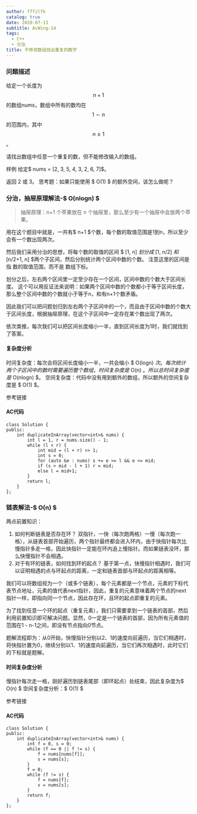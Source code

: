 ```yaml
---
author: fffzlfk
catalog: true
date: 2020-07-13
subtitle: AcWing-14
tags:
  - C++
  - 分治
title: 不修改数组找出重复的数字
---
```



<link rel="stylesheet"
      href="https://cdn.jsdelivr.net/gh/highlightjs/cdn-release@10.1.1/build/styles/googlecode.min.css">
<script src="//cdn.jsdelivr.net/gh/highlightjs/cdn-release@10.0.0/build/highlight.min.js"></script>

<script>hljs.initHighlightingOnLoad();</script>
<head>
    <script src="https://cdn.mathjax.org/mathjax/latest/MathJax.js?config=TeX-AMS-MML_HTMLorMML" type="text/javascript"></script>
    <script type="text/x-mathjax-config">
        MathJax.Hub.Config({
            tex2jax: {
            skipTags: ['script', 'noscript', 'style', 'textarea', 'pre'],
            inlineMath: [['$','$']]
            }
        });
    </script>
</head>

### 问题描述
给定一个长度为$$ n+1 $$的数组nums，数组中所有的数均在$$ 1∼n $$的范围内，其中$$ n≥1 $$。

请找出数组中任意一个重复的数，但不能修改输入的数组。

样例
给定$ nums = [2, 3, 5, 4, 3, 2, 6, 7]$。

返回 2 或 3。
思考题：如果只能使用 $ O(1) $ 的额外空间，该怎么做呢？

### 分治，抽屉原理解法-$ O(nlogn) $

>抽屉原理：n+1 个苹果放在 n 个抽屉里，那么至少有一个抽屉中会放两个苹果。

用在这个题目中就是，一共有$ n+1 $个数，每个数的取值范围是1到n，所以至少会有一个数出现两次。

然后我们采用分治的思想，将每个数的取值的区间 $ [1, n] $划分成$ [1, n/2] $和$ [n/2+1, n] $两个子区间，然后分别统计两个区间中数的个数。
注意这里的区间是指 数的取值范围，而不是 数组下标。

划分之后，左右两个区间里一定至少存在一个区间，区间中数的个数大于区间长度。
这个可以用反证法来说明：如果两个区间中数的个数都小于等于区间长度，那么整个区间中数的个数就小于等于n，和有n+1个数矛盾。

因此我们可以把问题划归到左右两个子区间中的一个，而且由于区间中数的个数大于区间长度，根据抽屉原理，在这个子区间中一定存在某个数出现了两次。

依次类推，每次我们可以把区间长度缩小一半，直到区间长度为1时，我们就找到了答案。

#### 复杂度分析
时间复杂度：每次会将区间长度缩小一半，一共会缩小 $ O(logn) $次。每次统计两个子区间中的数时需要遍历整个数组，时间复杂度是$ O(n) $。所以总时间复杂度是$ O(nlogn) $。
空间复杂度：代码中没有用到额外的数组，所以额外的空间复杂度是 $ O(1) $。

<a herf="https://www.acwing.com/solution/content/693/">参考链接</a>

#### AC代码
<pre class='hljs'><code><span class="hljs-keyword">class</span> Solution {
public:
    int duplicateInArray(vector&lt;int&gt;&amp; nums) {
        int <span class="hljs-keyword">l</span> = 1, r = nums.size() - 1;
        <span class="hljs-keyword">while</span> (<span class="hljs-keyword">l</span> &lt; r) {
            int mid = (<span class="hljs-keyword">l</span> + r) &gt;&gt; 1;
            int s = 0;
            <span class="hljs-keyword">for</span> (auto &amp;<span class="hljs-keyword">e</span> : nums) s += <span class="hljs-keyword">e</span> &gt;= <span class="hljs-keyword">l</span> &amp;&amp; <span class="hljs-keyword">e</span> &lt;= mid;
            <span class="hljs-keyword">if</span> (s &gt; mid - <span class="hljs-keyword">l</span> + 1) r = mid;
            <span class="hljs-keyword">else</span> <span class="hljs-keyword">l</span> = mid+1;
        }
        <span class="hljs-keyword">return</span> <span class="hljs-keyword">l</span>;
    }
};</code></pre>

### 链表解法-$ O(n) $

两点前置知识：
1. 如何判断链表是否存在环？
双指针，一快（每次跑两格）一慢（每次跑一格），从链表首部开始遍历，两个指针最终都会进入环内，由于快指针每次比慢指针多走一格，因此快指针一定能在环内追上慢指针。而如果链表没环，那么快慢指针不会相遇。
2. 对于有环的链表，如何找到环的起点？
基于第一点，快慢指针相遇时，我们可以证明相遇的点与环起点的距离，一定和链表首部与环起点的距离相等。

我们可以将数组视为一个（或多个链表），每个元素都是一个节点，元素的下标代表节点地址，元素的值代表next指针，因此，重复的元素意味着两个节点的next指针一样，即指向同一个节点，因此存在环，且环的起点即重复的元素。

为了找到任意一个环的起点（重复元素），我们只需要拿到一个链表的首部，然后利用前置知识即可解决问题。显然，0一定是一个链表的首部，因为所有元素值的范围在1 - n-1之间，即没有节点指向0节点。

题解流程即为：从0开始，快慢指针分别以2、1的速度向前遍历，当它们相遇时，将快指针置为0，继续分别以1、1的速度向前遍历，当它们再次相遇时，此时它们的下标就是题解。

#### 时间复杂度分析
慢指针每次走一格，刚好遍历到链表尾部（即环起点）处结束，因此复杂度为$ O(n) $
空间复杂度分析：$ O(1) $

<a herf="https://www.acwing.com/solution/content/1220/">参考链接</a>
#### AC代码
<pre class='hljs'><code><span class="hljs-keyword">class</span> Solution {
<span class="hljs-keyword">public</span>:
    <span class="hljs-function"><span class="hljs-keyword">int</span> <span class="hljs-title">duplicateInArray</span><span class="hljs-params">(<span class="hljs-built_in">vector</span>&lt;<span class="hljs-keyword">int</span>&gt;&amp; nums)</span> </span>{
        <span class="hljs-keyword">int</span> f = <span class="hljs-number">0</span>, s = <span class="hljs-number">0</span>;
        <span class="hljs-keyword">while</span> (f == <span class="hljs-number">0</span> || f != s) {
            f = nums[nums[f]];
            s = nums[s];
        }
        f = <span class="hljs-number">0</span>;
        <span class="hljs-keyword">while</span> (f != s) {
            f = nums[f];
            s = nums[s];
        }
        <span class="hljs-keyword">return</span> f;
    }
};</code>